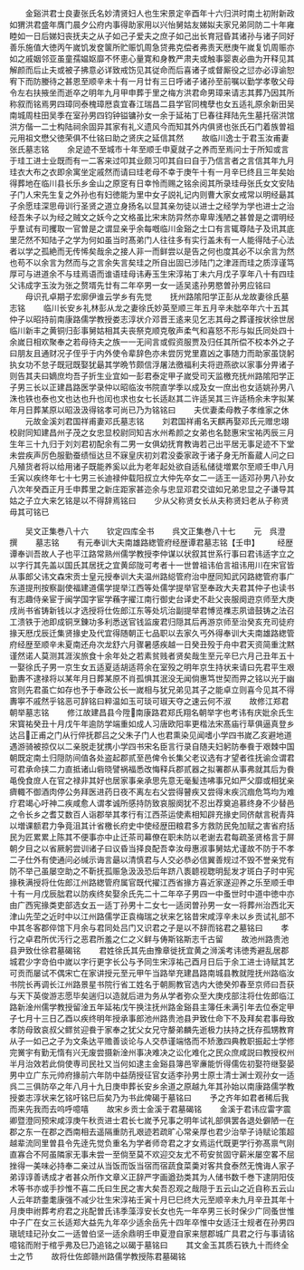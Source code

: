 <!-- { "loadSidebar": true } -->
　　金谿洪君士良妻张氏名妙清贤妇人也生宋景定辛酉年十六归洪时南土初附新政如猬洪君盛年膺门晨夕公府内事得助家用以兴怡舅姑友娣姒夫家兄弟同防二十年雍睦如一日后娣妇丧抚夫之从子如己子爱夫之庶子如己出长育冠昏其诸孙与诸子同好善乐施值大徳丙午嵗饥发奁箧所贮赈饥周急贷弗克偿者弗责天厯庚午嵗复饥周赈亦如之戚姻邻亚虽童孺媪妪靡不怀恵心量寛和身教严肃夫或触事婴衷必曲为开释见其解颜而后止夫或被子拂意必详致戒饬见其従命而后喜诸子或督厮役之愆亦必谆谕恕宥下而防媵待之甚恩至顺辛未十有一月廿有三日呼诸子诸孙至前嘱以勤学孝敬父母令左右扶掖坐而逝卒之明年九月甲申葬于里之梅方洪君命男璋来请志其葬乃因其所称叙而铭焉男四璋同泰槐璋厯袁宜春江瑞昌二县学官同槐孽也女五适礼原余新田吴南城周柱田吴季在室孙男四钧钟镒镛孙女一余于延祐丁巳春往拜陆先生墓托宿洪馆洪方偕一二士构陆祠余固异其家有礼义遗风今而知其外内俱贤也张氏石门着族曽祖元用祖文懋父徳荣俱不仕铭曰助之贤庆之延信其然
　　故临川逸士于君玉汝甫妻张氏墓志铭
　　余足迹不至城市十年至顺壬申夏就子之养而至焉问士于所知或言于珪工进士业既而有一二客来过叩其业颇习叩其自曰自于乃信言者之言信其年九月珪衣大布之衣即余寓坐定戚然而请曰珪老母不幸于庚午十有一月辛巳终且三年矣始得葬地在临川县长乐乡金山之原窆有日幸怜而赐之铭余阅其所录珪母张氏女文安陆子门人宋先生复之外孙也有妇徳能为里中女子説礼记内则曹大家女戒常以明经朂其子余愿珪深思毋训行圣贤之道立身扬名以显其亲勿徒以进士之经学为学也进士之治经吾朱子以为经之贼文之妖今之文格虽比宋末防异然亦卑卑浅陋之甚曽是之谓明经乎羣试有司攫取一官曽是之谓显亲乎余每嘅临川金谿之士口有言辄尊陆子及讯其底里茫然不知陆子之学为何如虽当时髙弟门人往往多有实行盖未有一人能得陆子心法者以学之孤絶而无传悕矣哉余之接人非一而鲜尝以是告之何也度其必不以余言为然也苟不以余言为然而与之言余失言矣珪之所自出固已涉陆门之津涯而珪之质淳谨笃厚可与进道余不与珪焉语而谁语珪母讳寿玉生宋淳祐丁未六月戊子享年八十有四珪父讳成字玉汝为张之赘壻先廿有二年卒男一女一适吴逺孙男愍曽孙男应铭曰
　　母识孔卓期子宏廓伊谁云学乡有先觉
　　抚州路隂阳学正彭从龙故妻徐氏墓志铭
　　临川长安乡礼林彭从龙之妻徐氏妙英至顺三年五月辛未朏卒年六十五其仲子以昭持前南康路儒学教授娄志淳状介邓晋王逺来见乞志其母之葬谨按状徐世居临川新丰之黄铜归彭事舅姑相其夫丧祭克顺克敬声柔气和喜怒不形与姒氏同处四十余嵗日相欢聚奉之若母待夫之族一一无间言或假资服贾及归任其所偿不校本外之子曰朋友且通财况子侄乎于内外使令辈辞色亦未尝厉党里嘉凶之事随力而助家虽饶躬执女功不怠子既冠既娶犹朂其学晩节颇信浮屠法徼福利夫将逰燕欲以家事分畀诸子则告其夫曰嫡庶均吾子折生业宜如一彭君泰定甲子嵗受司天监檄充抚州路隂阳学正子男三长以正建昌路医学录仲以昭临汝书院直学季以成及女一庶出也女适姚孙男八洙也铁也泰也文也达也升也闰也求也女七长适赵其二许适吴其三许适杨余未字拟某年月日葬某原以昭汲汲得铭孝可尚已乃为铭铭曰
　　夫优妻柔母教子孝维家之休
　　元故金溪刘君国祥甫妻邓氏墓志铭
　　刘君国祥甫名天麒再娶邓氏元赠忠翊校尉同知建昌州子茂之女忠显校尉同知吉水州希颜之女弟也名懿惠宋宝祐丙辰三月生年三十九归于刘刘君初配余有二男一女俱幼抚育教诲若己出平居无事足迹不下堂未尝疾声厉色服勤蚕绩恒达旦不寐皇庆初刘君没委家政于诸子身无所畜蔵人问之曰凡殖货者将以给用诸子既能养奚以此为老年起处欲自适私储徒増累尔至顺壬申八月壬寅以疾终年七十七男三长迪禄仲载阳叔立大仲先卒女二一适王一适邓孙男八孙女八次年癸酉正月壬申葬里之新庄距家甚迩余与忠显邓君交谊如兄弟忠显之子谦导其姑之子立大来乞铭是以不得辞焉铭曰
　　少从父称贤女长从夫称贤妇老从子称贤毋其可铭已



　　吴文正集巻八十六
　　钦定四库全书
　　呉文正集巻八十七
　　元　呉澄　撰
　　墓志铭
　　有元奉训大夫南雄路緫管府经歴谭君墓志铭【壬申】
　　经歴谭奉训吾故人子也平江路常熟州儒学教授李仲谋以状叙其世系行事曰君讳适字立之以字行其先盖以国氏其居抚之宜黄邱陇可考者十一世曽祖讳伯言祖讳用川在宋官皆从事郎父讳文森宋贡士皇元授奉训大夫温州路縂管府治中歴同知武冈路緫管府事广东道提刑按察副使福建道儒学提举江西等处儒学提举官至奉政大夫君其仲子也读书有志趣侍亲宦于闽学国字宦学蘓字擢江南行御史台译史不赴父丧服阕逰京师至大庚戌尚书省铸新钱以才选授将仕佐郎江东等处坑治副提举君愽览襍志夙谙鼓铸之法召工溃铁于池即成铜烹錬功多利悉送官钱监废君归隠其后再游京师至治癸亥充司徒府掾天厯戊辰迁集贤掾史及代宜得随朝正七品职以去家久丐外得奉训大夫南雄路緫管府经歴至顺辛未夏南还舟次龙舒六月骤暑感疾越一日癸丑殁于舟中君天资简重沈黙谨然诺人莫测其涯涘旅食十余年处之若素贫贱者贤矣哉生至元辛巳六月己丑年五十一娶徐氏子男一京生女五适夏适胡适蒋余在室殁之明年京生持状来请曰先君平生艰勤夀不逮禄将以某年月日葬某原不肖孤惧其泯没无闻倘惠笃世契而畀之铭以光于幽宫则先君虽亡如存也予于奉政公长一嵗相与犹兄弟见其子之能卓立则喜今见其不得夀寕不戚然乎铭恶可辞铭曰粹温如玉可琰可琡天夺之速云何不淑
　　故修江郑君朝举墓志铭
　　修江故建昌县今陞南康路君郑氏翔名朝举字也考讳有庆妣余氏生宋寳祐癸丑十月戊午年逾防学端重如成人习唐欧阳率更楷法宋髙庙行草俱逼真登乡达吕正甫之门从行倅抚郡吕之父朱子门人也君熏染见闻嗜小学四书嵗乙亥避地道遇游骑被掠仅以二亲脱走犹携小学四书宋名臣言行录自随夫妇躬防奉飬于艰棘中国朝既定南土归隠防间值各处盗起郡贰至邑俾令长集父老议选有才望者徃抚谕佥谓君可君承命挟二力直抵诸山砦晓譬祸福悉改悔释兵郡贰器之拟署郡从事弗就其后为飬黾俛食庻人在官之禄非其好也居家事亲承思先意无毫髪违咈事兄如严父靡或相犹亲癠輙不御酒肉停公务拜医进药日夜不离左右父尝得瞽疾又尝得末疾沉痼危笃均为难疗君竭心吁神二疾咸愈人谓孝诚所感持防致哀服阕犹不忍出荐奠追慕终身不少替邑之令长乡之耆艾数百人诣郡举其孝行有江西茶运使素相知辟充掾史同侪献言税青荈以増课额君力争竟沮其计省檄长府史中使经歴田粮君多方救防民免加赋之害省府括民为匠累累上陈其不便事亦中止迁茶司幕僚在职未防以老谢去君每疏圣贤格言于屏朝夕目之以省厥躬尝训诸子曰议昏当择良配吾幸汝母惠淑事舅姑尤谨故不防于不孝二子仕外有使通问必缄示诲言朂以清慎君与人交必恭必信翼善规过不毁不誉亲党有防不举己虽屡空助之不靳抚孤赈急汲汲恐后年跻八袠聼视聦明髭发才斑白子时中宪掾秩满授将仕佐郎江州路緫管府属官既代擢江西省掾方喜近家遂迎养之乐至顺壬申十有一月戊辰朏君以防疾终矣娶余氏先二十二年卒子男四一中蚤世时中道中徳中亦由广西宪掾类吏部选女五一适丁孙男十二女七一适闵曽孙男一女一将葬州治西北天津山先茔之近时中以江州路儒学正袁梅瑞之状来乞铭昔宋咸淳辛未以乡贡试礼部不中其冬客郡倅馆下月余与君同处吕门又识君之子是以不辞而铭君之墓铭曰
　　孝行之卓君所优汚行之恶君所羞之仁之义鲜与俦斯铭斯志千古留
　　故池州路贵池县尹致仕徐君墓碣铭
　　君姓徐氏其先由豫章徙抚宜黄之浉溪考讳徳秀避乱居郡城君少字竒伯中嵗以字行更字长公与予同生宋淳祐己酉月日后于余工进士诗赋其艺可贡而屡试不偶宋亡在家讲授元至元甲午当路举充建昌路南城县教就陞抚州路临汝书院长再调长江州路景星书院行省工姓名于朝厠教官选内大徳癸夘春至京师曰吾获与天下英俊游志愿毕矣遄归以造就后进为务从学者弥众至大庚戍部注将仕佐郎临江路新淦州儒学教授留淦五年延祐戊午换注抚州路金谿县主簿任未满引年去位泰定甲子七月十三日乙酉以疾终明年授承事郎池州路贵池县尹致仕命下不及拜矣君事母致孝防母致哀叔父鳏贫迎飬于家奉之犹父女兄守嫠弟麟先逝极力扶持之抚存孤甥教育从子一如己之子为文条达平赡善谈论与人交恭谨端恪而不矫激四典教职振起士学修完黉宇有勤无惰有兴无废尝摄新淦州事决难决之讼化难化之民众庶咸説曰教授权州半月治效若此倘使専司民社又当何如逮主金谿县簿邑宰亷能忻得儒佐初娶符继娶晏男中立广东元帅府掾前六年防中益荫授征官女适李孙男士原士清士渊士观孙女一适呉二三俱防卒之年八月十九日庚申葬长安乡余道之原越九年其孙始以南康路儒学教授娄志淳状来乞铭吁铭巳后矣乃为书此俾碣于墓铭曰
　　予之齐年如君者稀后我而来先我而去呜呼噫嘻
　　故宋乡贡士金溪于君墓碣铭
　　金溪于君讳应雷字震卿暨澄同预宋咸淳庚午秋贡进士君长七嵗予兄事之明年试礼部俱罢各退处僻陋一在郡之东一在郡之西南相去遥隔重防孔艰迹若疏旷心常亲厚也君少治举子诗赋论策超越辈流同里曽县令先逹先觉负重名为学者师竒君之才女焉运代既更学行弥髙禀气刚直寡合不阿虽隣家无事未尝一至倘至莫不欢迎交友尤不苟安贫固守薪米屡空畧不屈挫得一美味必持奉二亲过从当饭而饭当宿而宿蔬食菜羮对客共食泰然无愧诲人家子弟谆谆善诱成才者甚众所作文章义正辞严字画遒劲类其为人储书数千巻下逮阴阳伎术等书亦或手抄惟不喜二氏曰生民之害大矣吾忍观之哉隠于五云山之近自称五云山人云年跻耋耄康强不减少壮生宋淳祐壬寅十月巳巳终大元至顺辛未九月辛丑其年十月庚申祔葬考府君之兆配曽氏讳季藻淳安长女也先一年卒男三长时保少广同蚤世惟中子广在女三长适郑大益先九年卒少适余岳先十四年卒惟中女适汪士规者在孙男四瑱琥珪玘孙女二一适曽伯坚一适余鼎明壬申夏澄自家来憇郡城广具君之行与事请铭噫铭而附于棺乎弗及巳乃追铭之以碣于墓铭曰
　　其文金玉其质石铁九十而终全士之节
　　故将仕佐郎赣州路儒学教授陈君墓碣铭
